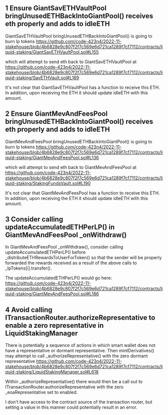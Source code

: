 ## 1 Ensure GiantSavETHVaultPool bringUnusedETHBackIntoGiantPool() receives eth properly and adds to idleETH

GiantSavETHVaultPool bringUnusedETHBackIntoGiantPool() is going to burn lp tokens
https://github.com/code-423n4/2022-11-stakehouse/blob/4b6828e9c807f2f7c569e6d721ca1289f7cf7112/contracts/liquid-staking/GiantSavETHVaultPool.sol#L155

which will attempt to send eth back to GiantSavETHVaultPool at
https://github.com/code-423n4/2022-11-stakehouse/blob/4b6828e9c807f2f7c569e6d721ca1289f7cf7112/contracts/liquid-staking/SavETHVault.sol#L189

It's not clear that GiantSavETHVaultPool has a function to receive this ETH. In addition, upon receiving the ETH it should update idleETH with this amount.



## 2 Ensure GiantMevAndFeesPool bringUnusedETHBackIntoGiantPool() receives eth properly and adds to idleETH

GiantMevAndFeesPool bringUnusedETHBackIntoGiantPool() is going to burn lp tokens
https://github.com/code-423n4/2022-11-stakehouse/blob/4b6828e9c807f2f7c569e6d721ca1289f7cf7112/contracts/liquid-staking/GiantMevAndFeesPool.sol#L136

which will attempt to send eth back to GiantMevAndFeesPool at
https://github.com/code-423n4/2022-11-stakehouse/blob/4b6828e9c807f2f7c569e6d721ca1289f7cf7112/contracts/liquid-staking/StakingFundsVault.sol#L190

It's not clear that GiantMevAndFeesPool has a function to receive this ETH. In addition, upon receiving the ETH it should update idleETH with this amount.


## 3 Consider calling updateAccumulatedETHPerLP() in GiantMevAndFeesPool _onWithdraw()

In GiantMevAndFeesPool _onWithdraw(), consider calling updateAccumulatedETHPerLP() before _distributeETHRewardsToUserForToken() so that the sender will be properly forwarded the rewards received as a result of the above calls to _lpTokens[i].transfer().

The updateAccumulatedETHPerLP() would go here:
https://github.com/code-423n4/2022-11-stakehouse/blob/4b6828e9c807f2f7c569e6d721ca1289f7cf7112/contracts/liquid-staking/GiantMevAndFeesPool.sol#L186



## 4 Avoid calling ITransactionRouter.authorizeRepresentative to enable a zero representative in LiquidStakingManager

There is potentially a sequence of actions in which smart wallet does not have a representative or dormant representative. Then mintDerivatives() may attempt to call _authorizeRepresentative() with the zero dormant representative
https://github.com/code-423n4/2022-11-stakehouse/blob/4b6828e9c807f2f7c569e6d721ca1289f7cf7112/contracts/liquid-staking/LiquidStakingManager.sol#L618

Within _authorizeRepresentative() there would then be a call out to ITransactionRouter.authorizeRepresentative with the zero _eoaRepresentative set to enabled.

I don't have access to the contract source of the transaction router, but setting a value in this manner could potentially result in an error.